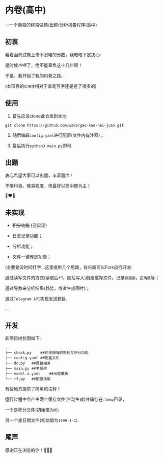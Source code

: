 # 内卷(高中)

--一个简易的终端做题/出题/~~分析报告~~程序(高中)

## 初衷

看着面前试卷上惨不忍睹的分数，我暗暗下定决心:

是时候*内卷*了，绝不能辜负这十几年啊！

于是，我开始了我的内卷之路...

(本项目的`实用性`相对于拿笔写字还是差了很多的)

## 使用

1. 首先应该clone此仓库到本地:

```
git clone https://github.com/wzk0/gao-kao-nei-juan.git
```

2. 随后编辑`config.yaml`进行配置(文件内有注释)；

3. 最后执行`python3 main.py`即可.

## 出题

衷心希望大家可以出题，丰富题库！

不限科目，难易程度，但最好以高中题为主！

🌸❤️🌸

## 未实现

* ~~积分功能~~	(已实现)

* 日志记录功能；

* 分析功能；

* 文件一键传送功能；

(主要是没时间打字...这里提供几个思路，有兴趣可以Fork自行开发:

通过读写文件的方式(读取后+1，随后写入)创建缓存文件，记录`做题数`，`正确数`等；

通过导数来分析结果(趋势，或者生成图片)；

通过`Telegram API`实现发送题目.

...

## 开发

此项目树状图如下:

```
.
├── check.py	##花里胡哨的签到与积分功能
├── config.yaml	##配置文件
├── do.py	##题目相关
├── main.py	##主框架
├── model.x.yaml	##出题模板
└── rf.py	##配置读取
```

有些地方提供了简单的注释！

运行过程中会产生两个缓存文件(主动生成)并储存在`.temp`目录，

一个是积分文件(初始值为`0`);

另一个是日期文件(初始值为`1999-1-1`).

## 尾声

感谢正在浏览的你！🦄✨🌈
